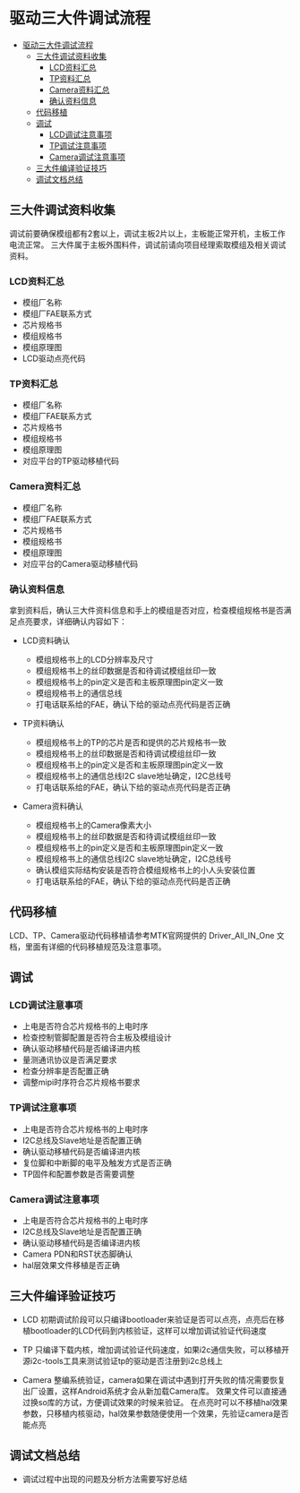 # 驱动三大件调试流程

- [驱动三大件调试流程](#驱动三大件调试流程)
  - [三大件调试资料收集](#三大件调试资料收集)
    - [LCD资料汇总](#lcd资料汇总)
    - [TP资料汇总](#tp资料汇总)
    - [Camera资料汇总](#camera资料汇总)
    - [确认资料信息](#确认资料信息)
  - [代码移植](#代码移植)
  - [调试](#调试)
    - [LCD调试注意事项](#lcd调试注意事项)
    - [TP调试注意事项](#tp调试注意事项)
    - [Camera调试注意事项](#camera调试注意事项)
  - [三大件编译验证技巧](#三大件编译验证技巧)
  - [调试文档总结](#调试文档总结)

## 三大件调试资料收集

调试前要确保模组都有2套以上，调试主板2片以上，主板能正常开机，主板工作电流正常。
三大件属于主板外围料件，调试前请向项目经理索取模组及相关调试资料。

### LCD资料汇总

- 模组厂名称
- 模组厂FAE联系方式
- 芯片规格书
- 模组规格书
- 模组原理图
- LCD驱动点亮代码

### TP资料汇总

- 模组厂名称
- 模组厂FAE联系方式
- 芯片规格书
- 模组规格书
- 模组原理图
- 对应平台的TP驱动移植代码

### Camera资料汇总

- 模组厂名称
- 模组厂FAE联系方式
- 芯片规格书
- 模组规格书
- 模组原理图
- 对应平台的Camera驱动移植代码

### 确认资料信息

拿到资料后，确认三大件资料信息和手上的模组是否对应，检查模组规格书是否满足点亮要求，详细确认内容如下：

- LCD资料确认
  - 模组规格书上的LCD分辨率及尺寸
  - 模组规格书上的丝印数据是否和待调试模组丝印一致
  - 模组规格书上的pin定义是否和主板原理图pin定义一致
  - 模组规格书上的通信总线
  - 打电话联系给的FAE，确认下给的驱动点亮代码是否正确

- TP资料确认
  - 模组规格书上的TP的芯片是否和提供的芯片规格书一致
  - 模组规格书上的丝印数据是否和待调试模组丝印一致
  - 模组规格书上的pin定义是否和主板原理图pin定义一致
  - 模组规格书上的通信总线I2C slave地址确定，I2C总线号
  - 打电话联系给的FAE，确认下给的驱动点亮代码是否正确

- Camera资料确认
  - 模组规格书上的Camera像素大小
  - 模组规格书上的丝印数据是否和待调试模组丝印一致
  - 模组规格书上的pin定义是否和主板原理图pin定义一致
  - 模组规格书上的通信总线I2C slave地址确定，I2C总线号
  - 确认模组实际结构安装是否符合模组规格书上的小人头安装位置
  - 打电话联系给的FAE，确认下给的驱动点亮代码是否正确

## 代码移植

LCD、TP、Camera驱动代码移植请参考MTK官网提供的 Driver_All_IN_One 文档，里面有详细的代码移植规范及注意事项。

## 调试

### LCD调试注意事项

- 上电是否符合芯片规格书的上电时序
- 检查控制管脚配置是否符合主板及模组设计
- 确认驱动移植代码是否编译进内核
- 量测通讯协议是否满足要求
- 检查分辨率是否配置正确
- 调整mipi时序符合芯片规格书要求

### TP调试注意事项

- 上电是否符合芯片规格书的上电时序
- I2C总线及Slave地址是否配置正确
- 确认驱动移植代码是否编译进内核
- 复位脚和中断脚的电平及触发方式是否正确
- TP固件和配置参数是否需要调整

### Camera调试注意事项

- 上电是否符合芯片规格书的上电时序
- I2C总线及Slave地址是否配置正确
- 确认驱动移植代码是否编译进内核
- Camera PDN和RST状态脚确认
- hal层效果文件移植是否正确

## 三大件编译验证技巧

- LCD
  初期调试阶段可以只编译bootloader来验证是否可以点亮，点亮后在移植bootloader的LCD代码到内核验证，这样可以增加调试验证代码速度

- TP
  只编译下载内核，增加调试验证代码速度，如果i2c通信失败，可以移植开源i2c-tools工具来测试验证tp的驱动是否注册到i2c总线上

- Camera
  整编系统验证，camera如果在调试中遇到打开失败的情况需要恢复出厂设置，这样Android系统才会从新加载Camera库。
  效果文件可以直接通过换so库的方试，方便调试效果的时候来验证。
  在点亮时可以不移植hal效果参数，只移植内核驱动，hal效果参数随便使用一个效果，先验证camera是否能点亮

## 调试文档总结

- 调试过程中出现的问题及分析方法需要写好总结
